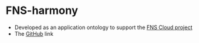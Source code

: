 
# FNS-harmony 
* Developed as an application ontology to support the [FNS Cloud project](https://www.fns-cloud.eu/)
* The [GitHub](https://github.com/panovp/FNS-Harmony) link 
